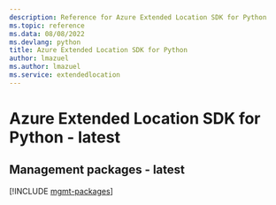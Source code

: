 ```yaml
---
description: Reference for Azure Extended Location SDK for Python
ms.topic: reference
ms.data: 08/08/2022
ms.devlang: python
title: Azure Extended Location SDK for Python
author: lmazuel
ms.author: lmazuel
ms.service: extendedlocation
---
```

# Azure Extended Location SDK for Python - latest

## Management packages - latest
[!INCLUDE [mgmt-packages](extended-location-mgmt-index.md)]